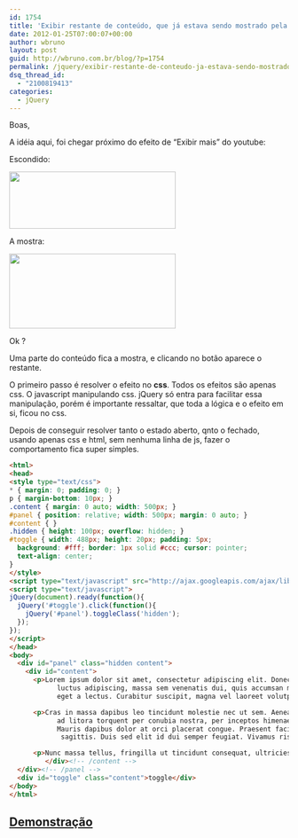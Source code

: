 ```yaml
---
id: 1754
title: 'Exibir restante de conteúdo, que já estava sendo mostrado pela &#8220;metade&#8221;- jQuery exibe-esconde'
date: 2012-01-25T07:00:07+00:00
author: wbruno
layout: post
guid: http://wbruno.com.br/blog/?p=1754
permalink: /jquery/exibir-restante-de-conteudo-ja-estava-sendo-mostrado-pela-metade-jquery-exibe-esconde/
dsq_thread_id:
  - "2100819413"
categories:
  - jQuery
---
```

Boas,

A idéia aqui, foi chegar próximo do efeito de &#8220;Exibir mais&#8221; do youtube:

Escondido:

[<img src="/wp-content/uploads/2012/01/more-300x103.png" alt="" title="more" width="300" height="103" class="aligncenter size-medium wp-image-1755" srcset="/wp-content/uploads/2012/01/more-300x103.png 300w, /wp-content/uploads/2012/01/more.png 656w" sizes="(max-width: 300px) 100vw, 300px" />](/wp-content/uploads/2012/01/more.png)

A mostra:

[<img src="/wp-content/uploads/2012/01/less-300x135.png" alt="" title="less" width="300" height="135" class="aligncenter size-medium wp-image-1756" srcset="/wp-content/uploads/2012/01/less-300x135.png 300w, /wp-content/uploads/2012/01/less.png 642w" sizes="(max-width: 300px) 100vw, 300px" />](/wp-content/uploads/2012/01/less.png)

Ok ?

Uma parte do conteúdo fica a mostra, e clicando no botão aparece o restante.

O primeiro passo é resolver o efeito no **css**. Todos os efeitos são apenas css. O javascript manipulando css. jQuery só entra para facilitar essa manipulação, porém é importante ressaltar, que toda a lógica e o efeito em si, ficou no css.

Depois de conseguir resolver tanto o estado aberto, qnto o fechado, usando apenas css e html, sem nenhuma linha de js, fazer o comportamento fica super simples.

``` html
<html>
<head>
<style type="text/css">
* { margin: 0; padding: 0; }
p { margin-bottom: 10px; }
.content { margin: 0 auto; width: 500px; }
#panel { position: relative; width: 500px; margin: 0 auto; }
#content { }
.hidden { height: 100px; overflow: hidden; }
#toggle { width: 488px; height: 20px; padding: 5px;
  background: #fff; border: 1px solid #ccc; cursor: pointer;
  text-align: center;
}
</style>
<script type="text/javascript" src="http://ajax.googleapis.com/ajax/libs/jquery/1.7.1/jquery.min.js"></script>
<script type="text/javascript">
jQuery(document).ready(function(){
  jQuery('#toggle').click(function(){
    jQuery('#panel').toggleClass('hidden');
  });
});
</script>
</head>
<body>
  <div id="panel" class="hidden content">
    <div id="content">
      <p>Lorem ipsum dolor sit amet, consectetur adipiscing elit. Donec sed gravida dolor. Fusce aliquam, urna sit amet
            luctus adipiscing, massa sem venenatis dui, quis accumsan mi orci eu orci. Mauris nec massa non mi iaculis tincidunt
            eget a lectus. Curabitur suscipit, magna vel laoreet volutpat, sem mauris placerat risus, nec pretium mauris orci non dui.</p>

      <p>Cras in massa dapibus leo tincidunt molestie nec ut sem. Aenean sit amet ipsum risus. Class aptent taciti sociosqu
            ad litora torquent per conubia nostra, per inceptos himenaeos. Cras vitae erat at magna volutpat consequat ut a justo.
            Mauris dapibus dolor at orci placerat congue. Praesent facilisis sodales molestie. Quisque eget lacus eget justo aliquet
             sagittis. Duis sed elit id dui semper feugiat. Vivamus risus magna, facilisis at hendrerit sit amet, accumsan nec felis.</p>

      <p>Nunc massa tellus, fringilla ut tincidunt consequat, ultricies eget nunc. </p>
         </div><!-- /content -->
  </div><!-- /panel -->
  <div id="toggle" class="content">toggle</div>
</body>
</html>
```

## [Demonstração](http://wbruno.com.br/scripts/mostra_metade.html)
